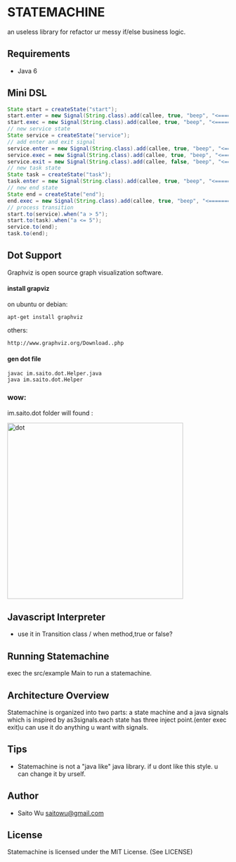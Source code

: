 STATEMACHINE
============

an useless library for refactor ur messy if/else business logic.

Requirements
------------

 * Java 6

Mini DSL
--------

```java
State start = createState("start");
start.enter = new Signal(String.class).add(callee, true, "beep", "<============= start enter helloWorld ===============>");
start.exec = new Signal(String.class).add(callee, true, "beep", "<============= i am in start state ===============>");
// new service state
State service = createState("service");
// add enter and exit signal
service.enter = new Signal(String.class).add(callee, true, "beep", "<============= service enter helloWorld ===============>");
service.exec = new Signal(String.class).add(callee, true, "beep", "<============= i am in service state ===============>");
service.exit = new Signal(String.class).add(callee, false, "beep", "<============= service exit byeWorld ===============>");
// new task state
State task = createState("task");
task.enter = new Signal(String.class).add(callee, true, "beep", "<============= task enter helloWorld ===============>");
// new end state
State end = createState("end");
end.exec = new Signal(String.class).add(callee, true, "beep", "<============= i am in end state ===============>");
// process transition
start.to(service).when("a > 5");
start.to(task).when("a <= 5");
service.to(end);
task.to(end);
```

Dot Support
-----------

Graphviz is open source graph visualization software.

#### install grapviz

on ubuntu or debian:

    apt-get install graphviz

others:

    http://www.graphviz.org/Download..php

#### gen dot file

    javac im.saito.dot.Helper.java
    java im.saito.dot.Helper

### wow:

im.saito.dot folder will found :

<img src="http://dl.iteye.com/upload/picture/pic/91595/bbb57a3f-6bb7-3a81-9586-539821d046cf.png" width="400" alt="dot" />

Javascript Interpreter
----------------------

 * use it in Transition class / when method,true or false?

Running Statemachine
--------------------

 exec the src/example Main to run a statemachine.

Architecture Overview
---------------------

Statemachine is organized into two parts: a state machine and a java signals which is inspired by as3signals.each state has three inject point.(enter exec exit)u can use it do anything u want with signals.

Tips
----

 * Statemachine is not a "java like" java library. if u dont like this style. u can change it by urself.

Author
------------

 * Saito Wu <saitowu@gmail.com>

License
-------

Statemachine is licensed under the MIT License. (See LICENSE)

